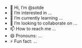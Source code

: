 - 👋 Hi, I’m @sotde
- 👀 I’m interested in ...
- 🌱 I’m currently learning ...
- 💞️ I’m looking to collaborate on ...
- 📫 How to reach me ...
- 😄 Pronouns: ...
- ⚡ Fun fact: ...

<!---
sotde/sotde is a ✨ special ✨ repository because its `README.md` (this file) appears on your GitHub profile.
You can click the Preview link to take a look at your changes.
--->
